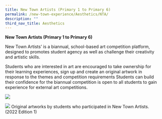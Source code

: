 ```yaml
---
title: New Town Artists (Primary 1 to Primary 6)
permalink: /new-town-experience/Aesthetics/NTA/
description: ""
third_nav_title: Aesthetics
---
```


**New Town Artists (Primary 1 to Primary 6)**

New Town Artists’ is a biannual, school-based art competition platform, designed to promotes student agency as well as challenge their creativity and artistic skills. 

Students who are interested in art are encouraged to take ownership for their learning experiences, sign up and create an original artwork in response to the themes and competition requirements Students can build their confidence for the biannual competition is open to all students to gain experience for external art competitions. 

![](/images/Art%20and%20Music/New%20Town%20Artists/New%20Town%20Artist%203.png)

![](/images/Art%20and%20Music/New%20Town%20Artists/New%20Town%20Artist%204.png)
Original artworks by students who participated in New Town Artists. (2022 Edition 1)
